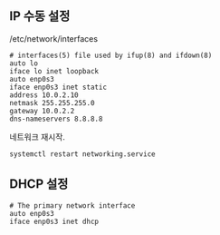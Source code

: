 ## IP 수동 설정 ##

/etc/network/interfaces
```
# interfaces(5) file used by ifup(8) and ifdown(8)
auto lo
iface lo inet loopback
auto enp0s3
iface enp0s3 inet static
address 10.0.2.10
netmask 255.255.255.0
gateway 10.0.2.2
dns-nameservers 8.8.8.8
```
네트워크 재시작.
```
systemctl restart networking.service
```


## DHCP 설정 ##
```
# The primary network interface
auto enp0s3
iface enp0s3 inet dhcp
```
